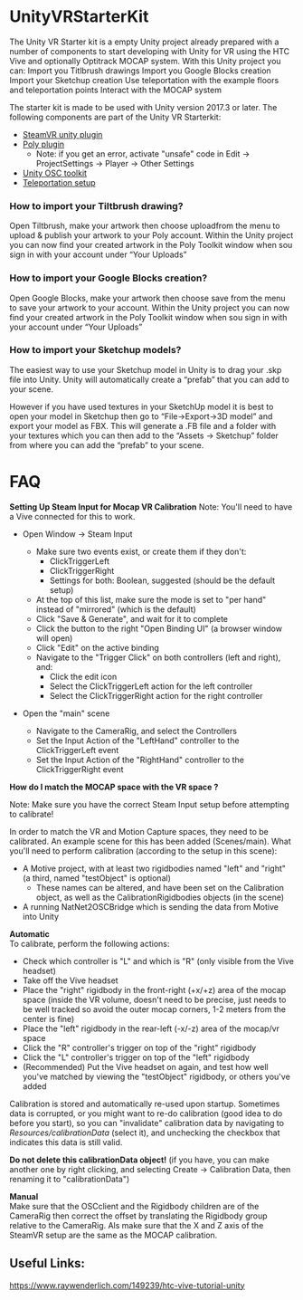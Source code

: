 # UnityVRStarterKit

The Unity VR Starter kit is a empty Unity project already prepared with a number of components to start developing with Unity for VR using the HTC Vive and optionally Optitrack MOCAP system. With this Unity project you can:
Import you Titlbrush drawings
Import you Google Blocks creation
Import your Sketchup creation
Use teleportation with the example floors and teleportation points
Interact with the MOCAP system

The starter kit is made to be used with Unity version 2017.3 or later.
The following components are part of the Unity VR Starterkit:

* [SteamVR unity plugin](https://assetstore.unity.com/packages/templates/systems/steamvr-plugin-32647)
* [Poly plugin](https://developers.google.com/poly/develop/unity)
  * Note: if you get an error, activate "unsafe" code in Edit -> ProjectSettings -> Player -> Other Settings
* [Unity OSC toolkit](https://github.com/hku-ect/UnityOSCToolkit)
* [Teleportation setup](https://unity3d.college/2017/05/16/steamvr-locomotion-teleportation-movement/)

### How to import your Tiltbrush drawing?
Open Tiltbrush, make your artwork then choose uploadfrom the menu to upload & publish your artwork to your Poly account. Within the Unity project you can now find your created artwork in the Poly Toolkit window when sou sign in with your account under “Your Uploads”

### How to import your Google Blocks creation?
Open Google Blocks, make your artwork then choose save from the menu to save your artwork to your account. Within the Unity project you can now find your created artwork in the Poly Toolkit window when sou sign in with your account under “Your Uploads”

### How to import your Sketchup models?
The easiest way to use your Sketchup model in Unity is to drag your .skp file into Unity. Unity will automatically create a “prefab” that you can add to your scene.

However if you have used textures in your SketchUp model it is best to open your model in Sketchup then go to “File->Export->3D model” and export your model as FBX. 
This will generate a .FB file and a folder with your textures which you can then add to the “Assets -> Sketchup” folder from where you can add the “prefab” to your scene.


# FAQ

**Setting Up Steam Input for Mocap VR Calibration**
Note: You'll need to have a Vive connected for this to work.

* Open Window -> Steam Input
  * Make sure two events exist, or create them if they don't:
    * ClickTriggerLeft
    * ClickTriggerRight
    * Settings for both: Boolean, suggested (should be the default setup)
  * At the top of this list, make sure the mode is set to "per hand" instead of "mirrored" (which is the default)
  * Click "Save & Generate", and wait for it to complete
  * Click the button to the right "Open Binding UI" (a browser window will open)
  * Click "Edit" on the active binding
  * Navigate to the "Trigger Click" on both controllers (left and right), and:
    * Click the edit icon
    * Select the ClickTriggerLeft action for the left controller
    * Select the ClickTriggerRight action for the right controller
  
* Open the "main" scene
  * Navigate to the CameraRig, and select the Controllers
  * Set the Input Action of the "LeftHand" controller to the ClickTriggerLeft event
  * Set the Input Action of the "RightHand" controller to the ClickTriggerRight event

**How do I match the MOCAP space with the VR space ?**

Note: Make sure you have the correct Steam Input setup before attempting to calibrate!

In order to match the VR and Motion Capture spaces, they need to be calibrated. An example scene for this has been added (Scenes/main). What you'll need to perform calibration (according to the setup in this scene):
  - A Motive project, with at least two rigidbodies named "left" and "right" (a third, named "testObject" is optional)
    - These names can be altered, and have been set on the Calibration object, as well as the CalibrationRigidbodies objects (in the scene)
  - A running NatNet2OSCBridge which is sending the data from Motive into Unity

<b>Automatic</b><br>
To calibrate, perform the following actions:
  - Check which controller is "L" and which is "R" (only visible from the Vive headset)
  - Take off the Vive headset
  - Place the "right" rigidbody in the front-right (+x/+z) area of the mocap space (inside the VR volume, doesn't need to be precise, just needs to be well tracked so avoid the outer mocap corners, 1-2 meters from the center is fine)
  - Place the "left" rigidbody in the rear-left (-x/-z) area of the mocap/vr space
  - Click the "R" controller's trigger on top of the "right" rigidbody
  - Click the "L" controller's trigger on top of the "left" rigidbody
  - (Recommended) Put the Vive headset on again, and test how well you've matched by viewing the "testObject" rigidbody, or others you've added

Calibration is stored and automatically re-used upon startup. Sometimes data is corrupted, or you might want to re-do calibration (good idea to do before you start), so you can "invalidate" calibration data by navigating to <i>Resources/calibrationData</i> (select it), and unchecking the checkbox that indicates this data is still valid.

<b>Do not delete this calibrationData object!</b> (if you have, you can make another one by right clicking, and selecting Create -> Calibration Data, then renaming it to "calibrationData")

<b>Manual</b><br>
Make sure that the OSCclient and the Rigidbody children are of the CameraRig then correct the offset by translating the Rigidbody group relative to the CameraRig. Als make sure that the X and Z axis of the SteamVR setup are the same as the MOCAP calibration.


## Useful Links:
https://www.raywenderlich.com/149239/htc-vive-tutorial-unity
